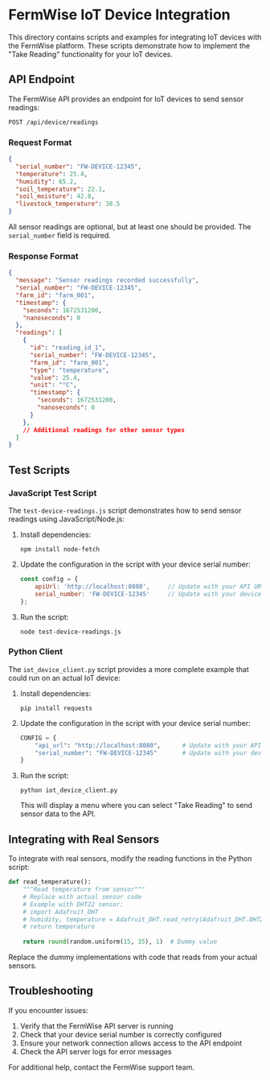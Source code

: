 # FermWise IoT Device Integration

This directory contains scripts and examples for integrating IoT devices with the FermWise platform. These scripts demonstrate how to implement the "Take Reading" functionality for your IoT devices.

## API Endpoint

The FermWise API provides an endpoint for IoT devices to send sensor readings:

```
POST /api/device/readings
```

### Request Format

```json
{
  "serial_number": "FW-DEVICE-12345",
  "temperature": 25.4,
  "humidity": 65.2,
  "soil_temperature": 22.1,
  "soil_moisture": 42.8,
  "livestock_temperature": 38.5
}
```

All sensor readings are optional, but at least one should be provided. The `serial_number` field is required.

### Response Format

```json
{
  "message": "Sensor readings recorded successfully",
  "serial_number": "FW-DEVICE-12345",
  "farm_id": "farm_001",
  "timestamp": {
    "seconds": 1672531200,
    "nanoseconds": 0
  },
  "readings": [
    {
      "id": "reading_id_1",
      "serial_number": "FW-DEVICE-12345",
      "farm_id": "farm_001",
      "type": "temperature",
      "value": 25.4,
      "unit": "°C",
      "timestamp": {
        "seconds": 1672531200,
        "nanoseconds": 0
      }
    },
    // Additional readings for other sensor types
  ]
}
```

## Test Scripts

### JavaScript Test Script

The `test-device-readings.js` script demonstrates how to send sensor readings using JavaScript/Node.js:

1. Install dependencies:
   ```
   npm install node-fetch
   ```

2. Update the configuration in the script with your device serial number:
   ```javascript
   const config = {
       apiUrl: 'http://localhost:8080',     // Update with your API URL
       serial_number: 'FW-DEVICE-12345'     // Update with your device serial number
   };
   ```

3. Run the script:
   ```
   node test-device-readings.js
   ```

### Python Client

The `iot_device_client.py` script provides a more complete example that could run on an actual IoT device:

1. Install dependencies:
   ```
   pip install requests
   ```

2. Update the configuration in the script with your device serial number:
   ```python
   CONFIG = {
       "api_url": "http://localhost:8080",      # Update with your API URL
       "serial_number": "FW-DEVICE-12345"       # Update with your device serial number
   }
   ```

3. Run the script:
   ```
   python iot_device_client.py
   ```

   This will display a menu where you can select "Take Reading" to send sensor data to the API.

## Integrating with Real Sensors

To integrate with real sensors, modify the reading functions in the Python script:

```python
def read_temperature():
    """Read temperature from sensor"""
    # Replace with actual sensor code
    # Example with DHT22 sensor:
    # import Adafruit_DHT
    # humidity, temperature = Adafruit_DHT.read_retry(Adafruit_DHT.DHT22, 4)
    # return temperature
    
    return round(random.uniform(15, 35), 1)  # Dummy value
```

Replace the dummy implementations with code that reads from your actual sensors.

## Troubleshooting

If you encounter issues:

1. Verify that the FermWise API server is running
2. Check that your device serial number is correctly configured
3. Ensure your network connection allows access to the API endpoint
4. Check the API server logs for error messages

For additional help, contact the FermWise support team. 